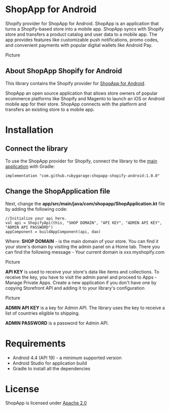 # ShopApp for Android

Shopify provider for ShopApp for Android. ShopApp is an application that turns a Shopify-based store into a mobile app. 
ShopApp syncs with Shopify store and transfers a product catalog and user data to a mobile app. 
The app provides features like customizable push notifications, promo codes, and convenient payments with popular digital wallets like Android Pay.

Picture

## About ShopApp Shopify for Android

This library contains the Shopify provider for [ShopApp for Android](https://github.com/rubygarage/shopapp-android). 

ShopApp an open source application that allows store owners of popular ecommerce platforms like Shopify and Magento to launch an iOS or Android mobile app for their store. 
ShopApp connects with the platform and transfers an existing store to a mobile app. 

# Installation
## Connect the library

To use the ShopApp provider for Shopify, connect the library to the [main application](https://github.com/rubygarage/shopapp-android) with Gradle:

``` 
implementation "com.github.rubygarage:shopapp-shopify-android:1.0.0" 
```

## Change the ShopApplication file
Next, change the **app/src/main/java/com/shopapp/ShopApplication.kt** file by adding the following code: 

``` 
//Initialize your api here.
val api = ShopifyApi(this, "SHOP DOMAIN", "API KEY", "ADMIN API KEY", "ADMIN API PASSWORD")
appComponent = buildAppComponent(api, dao) 
```

Where: 
**SHOP DOMAIN** - is the main domain of your store. You can find it your store's domain by visiting the admin panel on a Home tab. There you can find the following message - Your current domain is xxx.myshopify.com

Picture

**API KEY** is used to receive your store's data like items and collections. To receive the key, you have to visit the admin panel and proceed to Apps - Manage Private Apps. Create a new application if you don't have one by copying Storefront API and adding it to your library's configuration

Picture

**ADMIN API KEY** is a key for Admin API. The library uses the key to receive a list of countries eligible to shipping.

**ADMIN PASSWORD** is a password for Admin API.  

# Requirements
* Android 4.4 (API 19) - a minimum supported version
* Android Studio for application build
* Gradle to install all the dependencies   

# License
ShopApp is licensed under [Apache 2.0](https://www.apache.org/licenses/LICENSE-2.0)
